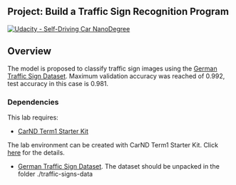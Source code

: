 ## Project: Build a Traffic Sign Recognition Program
[![Udacity - Self-Driving Car NanoDegree](https://s3.amazonaws.com/udacity-sdc/github/shield-carnd.svg)](http://www.udacity.com/drive)

Overview
---
The model is proposed to classify traffic sign images using the [German Traffic Sign Dataset](http://benchmark.ini.rub.de/?section=gtsrb&subsection=dataset). Maximum validation accuracy was reached of 0.992, test accuracy in this case is 0.981.


### Dependencies
This lab requires:

* [CarND Term1 Starter Kit](https://github.com/udacity/CarND-Term1-Starter-Kit)

The lab environment can be created with CarND Term1 Starter Kit. Click [here](https://github.com/udacity/CarND-Term1-Starter-Kit/blob/master/README.md) for the details.

* [German Traffic Sign Dataset](http://benchmark.ini.rub.de/?section=gtsrb&subsection=dataset). The dataset should be unpacked in the folder ./traffic-signs-data
